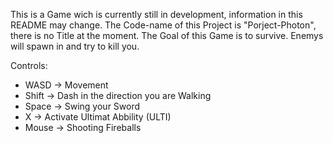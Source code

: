 This is a Game wich is currently still in development, information in this README may change. The Code-name of this Project is "Porject-Photon", there is no Title at the moment.
The Goal of this Game is to survive. Enemys will spawn in and try to kill you.

Controls:
- WASD -> Movement
- Shift -> Dash in the direction you are Walking
- Space -> Swing your Sword
- X -> Activate Ultimat Abbility (ULTI)
- Mouse -> Shooting Fireballs

